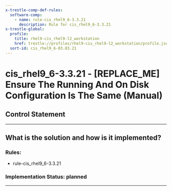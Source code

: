 ```yaml
---
x-trestle-comp-def-rules:
  software-comp:
    - name: rule-cis_rhel9_6-3.3.21
      description: Rule for cis_rhel9_6-3.3.21
x-trestle-global:
  profile:
    title: rhel9-cis_rhel9-l2_workstation
    href: trestle://profiles/rhel9-cis_rhel9-l2_workstation/profile.json
  sort-id: cis_rhel9_6-03.03.21
---
```


# cis_rhel9_6-3.3.21 - \[REPLACE_ME\] Ensure The Running And On Disk Configuration Is The Same (Manual)

## Control Statement

______________________________________________________________________

## What is the solution and how is it implemented?

<!-- For implementation status enter one of: implemented, partial, planned, alternative, not-applicable -->

<!-- Note that the list of rules under ### Rules: is read-only and changes will not be captured after assembly to JSON -->

<!-- Add control implementation description here for control: cis_rhel9_6-3.3.21 -->

### Rules:

  - rule-cis_rhel9_6-3.3.21

### Implementation Status: planned

______________________________________________________________________
